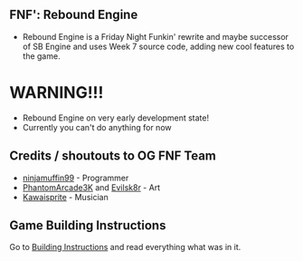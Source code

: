 ## FNF': Rebound Engine
- Rebound Engine is a Friday Night Funkin' rewrite and maybe successor of SB Engine and uses Week 7 source code, adding new cool features to the game.
# WARNING!!!
- Rebound Engine on very early development state!
- Currently you can't do anything for now

## Credits / shoutouts to OG FNF Team

- [ninjamuffin99](https://twitter.com/ninja_muffin99) - Programmer
- [PhantomArcade3K](https://twitter.com/phantomarcade3k) and [Evilsk8r](https://twitter.com/evilsk8r) - Art
- [Kawaisprite](https://twitter.com/kawaisprite) - Musician
## Game Building Instructions
Go to [Building Instructions](https://github.com/Stefan2008/FNF-ReboundEngine/blob/main/BUILD-INSTRUCTIONS.md) and read everything what was in it.
